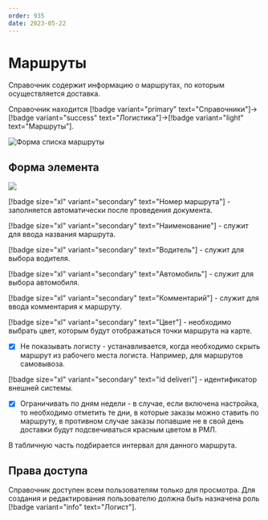 ```yaml
---
order: 935
date: 2023-05-22
---
```

# Маршруты

Справочник содержит информацию о маршрутах, по которым осуществляется доставка. 

Справочник находится [!badge variant="primary" text="Справочники"]->[!badge variant="success" text="Логистика"]->[!badge variant="light" text="Маршруты"].

![Форма списка маршруты](/images/Форма_списка_маршруты.jpg)

## Форма элемента

![](/images/Форма_элемента_маршруты.jpg)

[!badge size="xl" variant="secondary" text="Номер маршрута"] - заполняется автоматически после проведения документа.

[!badge size="xl" variant="secondary" text="Наименование"] - служит для ввода названия маршрута.

[!badge size="xl" variant="secondary" text="Водитель"] - служит для выбора водителя. 

[!badge size="xl" variant="secondary" text="Автомобиль"] - служит для выбора автомобиля. 

[!badge size="xl" variant="secondary" text="Комментарий"] - служит для ввода комментария к  маршруту.

[!badge size="xl" variant="secondary" text="Цвет"] - необходимо выбрать цвет, которым будут отображаться точки маршрута на карте.

- [x] Не показывать логисту - устанавливается, когда необходимо скрыть маршрут из рабочего места логиста. Например, для маршрутов самовывоза.

[!badge size="xl" variant="secondary" text="id deliveri"] -   идентификатор внешней системы.

- [x] Ограничивать по дням недели - в случае, если включена настройка, то необходимо отметить те дни, в которые заказы можно ставить по маршруту, в противном случае заказы попавшие не в свой день доставки будут подсвечиваться красным цветом в РМЛ. 

В табличную часть подбирается интервал для данного маршрута.

## Права доступа

Справочник доступен всем пользователям только для просмотра. Для создания и редактирования пользователю должна быть назначена роль [!badge variant="info" text="Логист"].
